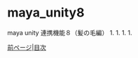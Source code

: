 # maya_unity8
maya unity 連携機能８（髪の毛編）
1.
1.
1.
1.

[前ページ](https://github.com/175B005/maya_unity7)|[目次](https://github.com/175B005/maya_unity_index)
